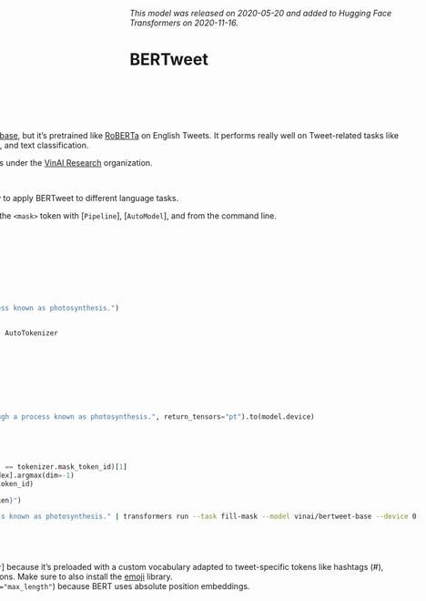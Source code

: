 <!--Copyright 2020 The HuggingFace Team. All rights reserved.

Licensed under the Apache License, Version 2.0 (the "License"); you may not use this file except in compliance with
the License. You may obtain a copy of the License at

http://www.apache.org/licenses/LICENSE-2.0

Unless required by applicable law or agreed to in writing, software distributed under the License is distributed on
an "AS IS" BASIS, WITHOUT WARRANTIES OR CONDITIONS OF ANY KIND, either express or implied. See the License for the
specific language governing permissions and limitations under the License.

⚠️ Note that this file is in Markdown but contain specific syntax for our doc-builder (similar to MDX) that may not be
rendered properly in your Markdown viewer.

-->
*This model was released on 2020-05-20 and added to Hugging Face Transformers on 2020-11-16.*

# BERTweet

<div style="float: right;">
    <div class="flex flex-wrap space-x-1">
    <img alt="PyTorch" src="https://img.shields.io/badge/PyTorch-DE3412?style=flat&logo=pytorch&logoColor=white">
</div>

## BERTweet

[BERTweet](https://huggingface.co/papers/2005.10200) shares the same architecture as [BERT-base](./bert), but it’s pretrained like [RoBERTa](./roberta) on English Tweets. It performs really well on Tweet-related tasks like part-of-speech tagging, named entity recognition, and text classification.

You can find all the original BERTweet checkpoints under the [VinAI Research](https://huggingface.co/vinai?search_models=BERTweet) organization.

> [!TIP]
> Refer to the [BERT](./bert) docs for more examples of how to apply BERTweet to different language tasks.

The example below demonstrates how to predict the `<mask>` token with [`Pipeline`], [`AutoModel`], and from the command line.

<hfoptions id="usage">
<hfoption id="Pipeline">

```py
import torch
from transformers import pipeline

pipeline = pipeline(
    task="fill-mask",
    model="vinai/bertweet-base",
    dtype=torch.float16,
    device=0
)
pipeline("Plants create <mask> through a process known as photosynthesis.")
```

</hfoption>
<hfoption id="AutoModel">

```py
import torch
from transformers import AutoModelForMaskedLM, AutoTokenizer

tokenizer = AutoTokenizer.from_pretrained(
   "vinai/bertweet-base",
)
model = AutoModelForMaskedLM.from_pretrained(
    "vinai/bertweet-base",
    dtype=torch.float16,
    device_map="auto"
)
inputs = tokenizer("Plants create <mask> through a process known as photosynthesis.", return_tensors="pt").to(model.device)

with torch.no_grad():
    outputs = model(**inputs)
    predictions = outputs.logits

masked_index = torch.where(inputs['input_ids'] == tokenizer.mask_token_id)[1]
predicted_token_id = predictions[0, masked_index].argmax(dim=-1)
predicted_token = tokenizer.decode(predicted_token_id)

print(f"The predicted token is: {predicted_token}")
```

</hfoption>
<hfoption id="transformers CLI">

```bash
echo -e "Plants create <mask> through a process known as photosynthesis." | transformers run --task fill-mask --model vinai/bertweet-base --device 0
```

</hfoption>
</hfoptions>

## Notes
- Use the [`AutoTokenizer`] or [`BertweetTokenizer`] because it’s preloaded with a custom vocabulary adapted to tweet-specific tokens like hashtags (#), mentions (@), emojis, and common abbreviations. Make sure to also install the [emoji](https://pypi.org/project/emoji/) library.
- Inputs should be padded on the right (`padding="max_length"`) because BERT uses absolute position embeddings.

## BertweetTokenizer

[[autodoc]] BertweetTokenizer
